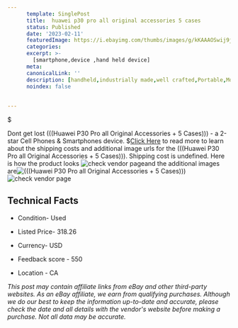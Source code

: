 ```yaml
---
      template: SinglePost
      title:  huawei p30 pro all original accessories 5 cases 
      status: Published
      date: '2023-02-11'
      featuredImage: https://i.ebayimg.com/thumbs/images/g/kKAAAOSwij9j5xxu/s-l225.jpg
      categories: 
      excerpt: >-
        [smartphone,device ,hand held device]
      meta:
      canonicalLink: ''
      description: [handheld,industrially made,well crafted,Portable,Mobile,Compact,Convenient,Lightweight,Maneuverable,Man-portable,Miniature,Carriable,Hand-held,Light,Holdable,Transportable,Mobile device,Pocket-sized,On-the-go,Wireless,Cordless,Compact size,Convenient size, smartphone,device ,hand held device]
      noindex: false
      
        
---
```

$

Dont get lost  (((Huawei P30 Pro all Original Accessories + 5 Cases))) - a 2-star Cell Phones & Smartphones device.
$[Click Here](https://www.ebay.com/itm/155403082074?hash=item242ebed95a%3Ag%3AkKAAAOSwij9j5xxu&mkevt=1&mkcid=1&mkrid=711-53200-19255-0&campid=%253CePNCampaignId%253E&customid=%253CreferenceId%253E&toolid=10049) to read more to learn about the shipping costs and additional image urls for the (((Huawei P30 Pro all Original Accessories + 5 Cases))). Shipping cost is undefined. Here is how the product looks ![check vendor page](https://i.ebayimg.com/thumbs/images/g/kKAAAOSwij9j5xxu/s-l225.jpg)and the additional images are![(((Huawei P30 Pro all Original Accessories + 5 Cases)))](https://i.ebayimg.com/images/g/kKAAAOSwij9j5xxu/s-l1600.jpg)![check vendor page](https://origin-galleryplus.ebayimg.com/ws/web/155403082074_2_0_1/225x225.jpg,https://origin-galleryplus.ebayimg.com/ws/web/155403082074_3_0_1/225x225.jpg,https://origin-galleryplus.ebayimg.com/ws/web/155403082074_4_0_1/225x225.jpg,https://origin-galleryplus.ebayimg.com/ws/web/155403082074_5_0_1/225x225.jpg)



 ## Technical Facts 



     
      

 - Condition- Used 


      

 - Listed Price- 318.26 


      

 - Currency- USD 


      

 - Feedback score - 550 


      

 - Location - CA 


      
      

 *_This post may contain affiliate links from eBay and other third-party websites. As an eBay affiliate, we earn from qualifying purchases. Although we do our best to keep the information up-to-date and accurate, please check the date and all details with the vendor's website before making a purchase. Not all data may be accurate._*






